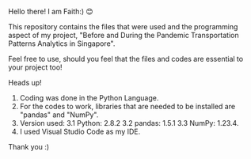 Hello there! I am Faith:) 😊

This repository contains the files that were used and the programming aspect of my project, "Before and During the Pandemic Transportation Patterns Analytics in Singapore". 

Feel free to use, should you feel that the files and codes are essential to your project too! 

Heads up! 
1. Coding was done in the Python Language. 
2. For the codes to work, libraries that are needed to be installed are "pandas" and "NumPy".
3. Version used: 
  3.1 Python: 2.8.2
  3.2 pandas: 1.5.1
  3.3 NumPy: 1.23.4.
4. I used Visual Studio Code as my IDE.

Thank you :)
